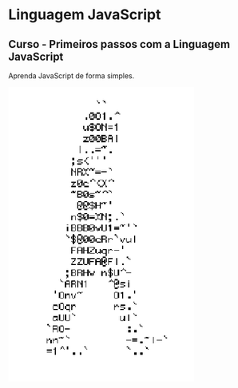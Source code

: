 # Linguagem JavaScript
## Curso - Primeiros passos com a Linguagem JavaScript
Aprenda JavaScript de forma simples. 


![HomemLetra](https://github.com/leonardojaneis/javascript/blob/main/homem-letra.gif)

